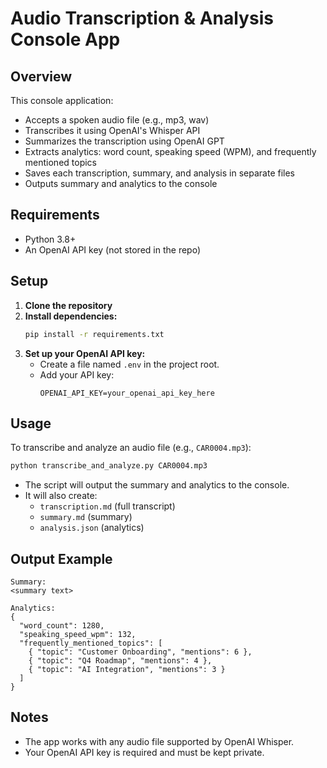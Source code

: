 # Audio Transcription & Analysis Console App

## Overview
This console application:
- Accepts a spoken audio file (e.g., mp3, wav)
- Transcribes it using OpenAI's Whisper API
- Summarizes the transcription using OpenAI GPT
- Extracts analytics: word count, speaking speed (WPM), and frequently mentioned topics
- Saves each transcription, summary, and analysis in separate files
- Outputs summary and analytics to the console

## Requirements
- Python 3.8+
- An OpenAI API key (not stored in the repo)

## Setup
1. **Clone the repository**
2. **Install dependencies:**
   ```bash
   pip install -r requirements.txt
   ```
3. **Set up your OpenAI API key:**
   - Create a file named `.env` in the project root.
   - Add your API key:
     ```env
     OPENAI_API_KEY=your_openai_api_key_here
     ```

## Usage
To transcribe and analyze an audio file (e.g., `CAR0004.mp3`):

```bash
python transcribe_and_analyze.py CAR0004.mp3
```

- The script will output the summary and analytics to the console.
- It will also create:
  - `transcription.md` (full transcript)
  - `summary.md` (summary)
  - `analysis.json` (analytics)

## Output Example
```
Summary:
<summary text>

Analytics:
{
  "word_count": 1280,
  "speaking_speed_wpm": 132,
  "frequently_mentioned_topics": [
    { "topic": "Customer Onboarding", "mentions": 6 },
    { "topic": "Q4 Roadmap", "mentions": 4 },
    { "topic": "AI Integration", "mentions": 3 }
  ]
}
```

## Notes
- The app works with any audio file supported by OpenAI Whisper.
- Your OpenAI API key is required and must be kept private. 